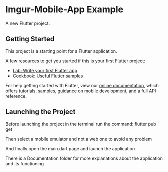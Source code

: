 # Imgur-Mobile-App Example

A new Flutter project.

## Getting Started

This project is a starting point for a Flutter application.

A few resources to get you started if this is your first Flutter project:

- [Lab: Write your first Flutter app](https://flutter.dev/docs/get-started/codelab)
- [Cookbook: Useful Flutter samples](https://flutter.dev/docs/cookbook)

For help getting started with Flutter, view our
[online documentation](https://flutter.dev/docs), which offers tutorials,
samples, guidance on mobile development, and a full API reference.

## Launching the Project

Before launching the project in the terminal run the command: flutter pub get

Then select a mobile emulator and not a web one to avoid any problem

And finally open the main.dart page and launch the application

There is a Documentation folder for more explanations about the application and its functioning
